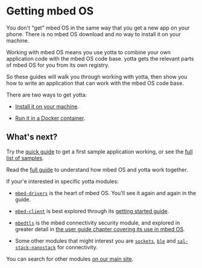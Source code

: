 # Getting mbed OS

You don't "get" mbed OS in the same way that you get a new app on your phone. There is no mbed OS download and no way to install it on your machine.

Working with mbed OS means you use yotta to combine your own application code with the mbed OS code base. yotta gets the relevant parts of mbed OS for you from its own registry.

So these guides will walk you through working with yotta, then show you how to write an application that can work with the mbed OS code base. 

There are two ways to get yotta: 

* [Install it on your machine](http://yottadocs.mbed.com/#installing).

* [Run it in a Docker container](docker_install.md).

## What's next?

Try the [quick guide](FirstProjectmbedOS.md) to get a first sample application working, or see the [full list of samples](GetTheCode.md).

Read the [full guide](index.md) to understand how mbed OS and yotta work together. 

If your'e interested in specific yotta modules:

* [``mbed-drivers``](https://www.mbed.com/en/development/software/mbed-yotta/search/result/module/mbed-drivers/) is the heart of mbed OS. You'll see it again and again in the guide.

* [``mbed-client``](https://www.mbed.com/en/development/software/mbed-yotta/search/result/module/mbed-client/) is best explored through its [getting started guide](https://docs.mbed.com/docs/mbed-client-guide/en/latest/).

* [``mbedtls``](https://www.mbed.com/en/development/software/mbed-yotta/search/result/module/mbedtls/) is the mbed connectivity security module, and explored in greater detail in [the user guide chapter covering its use in mbed OS](Full_Guide/mbed_tls.md).

* Some other modules that might interest you are [``sockets``](https://www.mbed.com/en/development/software/mbed-yotta/search/result/module/sockets/), [``ble``](https://www.mbed.com/en/development/software/mbed-yotta/search/result/module/ble/) and [``sal-stack-nanostack``](https://www.mbed.com/en/development/software/mbed-yotta/search/result/module/sal-stack-nanostack/) for connectivity.

You can search for other modules [on our main site](https://www.mbed.com/en/development/software/mbed-yotta/).

